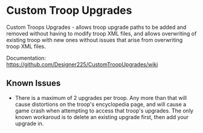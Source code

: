 # Custom Troop Upgrades
 Custom Troops Upgrades - allows troop upgrade paths to be added and removed without having to modify troop XML files, and allows overwriting of existing troop with new ones without issues that arise from overwriting troop XML files. 
 
 Documentation: https://github.com/Designer225/CustomTroopUpgrades/wiki

## Known Issues
 * There is a maximum of 2 upgrades per troop. Any more than that will cause distortions on the troop's encyclopedia page, and will cause a game crash when attempting to access that troop's upgrades. The only known workaroud is to delete an existing upgrade first, then add your upgrade in.
